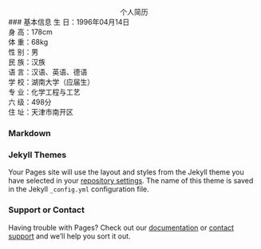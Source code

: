<center>个人简历</center>
### 基本信息
生 日：1996年04月14日<br />
身 高：178cm<br />
体 重：68kg<br />
性 别：男<br />
民 族：汉族<br />
语 言：汉语、英语、德语<br />
学 校：湖南大学（应届生）<br />
专 业：化学工程与工艺<br />
六 级：498分<br />
住 址：天津市南开区<br />

### Markdown


### Jekyll Themes

Your Pages site will use the layout and styles from the Jekyll theme you have selected in your [repository settings](https://github.com/jzbwszrk/RESUME/settings). The name of this theme is saved in the Jekyll `_config.yml` configuration file.

### Support or Contact

Having trouble with Pages? Check out our [documentation](https://help.github.com/categories/github-pages-basics/) or [contact support](https://github.com/contact) and we’ll help you sort it out.
